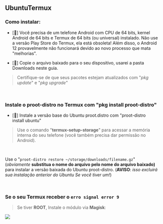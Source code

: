 ## UbuntuTermux

### Como instalar:

- [🔸] Você precisa de um telefone Android com CPU de 64 bits, kernel Android de 64 bits e Termux de 64 bits (ou universal) instalado. Não use a versão Play Store do Termux, ela está obsoleta! Além disso, o Android 12 provavelmente não funcionará devido ao novo processo que mata "melhorias".

- [🔸] Copie o arquivo baixado para o seu dispositivo, usarei a pasta Downloads neste guia.

> Certifique-se de que seus pacotes estejam atualizados com "*pkg update*" e "*pkg upgrade*"

</br>

### Instale o proot-distro no Termux com "**pkg install proot-distro**"

- [🔸] Instale a versão base do Ubuntu proot.distro com "proot-distro install ubuntu"

> Use o comando "**termux-setup-storage**" para acessar a memória interna do seu telefone (você também precisa dar permissão no Android).

</br>

Use o "```proot-distro restore ~/storage/downloads/filename.gz```" (*obviamente* **substitua o nome do arquivo pelo nome do arquivo baixado)** para instalar a versão baixada do Ubuntu proot-distro. (**AVISO**: *isso excluirá sua instalação anterior do Ubuntu Se você tiver um!*)

</br>

### Se o seu Termux receber o `erro signal error 9` 
> Se tiver **ROOT**, Instale o módulo via **Magisk**:

[![](https://img.shields.io/static/v1?message=LetTheGhostsOut.zip&logo=magisk&labelColor=5c5c5c&color=00af9c&logoColor=white&label=%20&style=for-the-badge)](https://raw.githubusercontent.com/HardcodedCat/termux-monet/master/ppr/PhantomProcessRetainer-main.zip)
